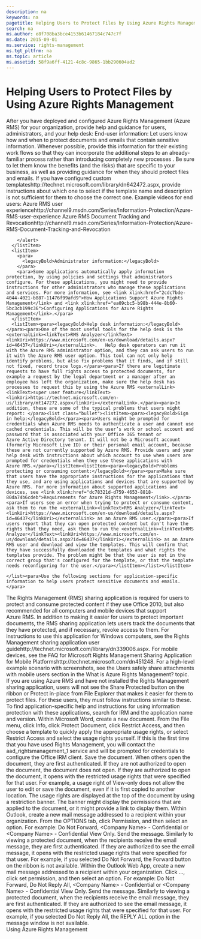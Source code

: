 ```yaml
---
description: na
keywords: na
pagetitle: Helping Users to Protect Files by Using Azure Rights Management
search: na
ms.author: e8f708ba3bce4153b61467184c747c7f
ms.date: 2015-09-01
ms.service: rights-management
ms.tgt_pltfrm: na
ms.topic: article
ms.assetid: 58f9a6ff-4121-4c8c-9865-1bb290604ad2
---
```

# Helping Users to Protect Files by Using Azure Rights Management
<?xml version="1.0" encoding="utf-8"?>
<developerConceptualDocument xmlns="http://ddue.schemas.microsoft.com/authoring/2003/5" xmlns:xlink="http://www.w3.org/1999/xlink" xmlns:xsi="http://www.w3.org/2001/XMLSchema-instance" xsi:schemaLocation="http://ddue.schemas.microsoft.com/authoring/2003/5 http://dduestorage.blob.core.windows.net/ddueschema/developer.xsd">
  <introduction>
    <para>After you have deployed and configured Azure Rights Management (Azure RMS) for your organization, provide help and guidance for users, administrators, and your help desk:</para>
    <list class="bullet">
      <listItem>
        <para>
          <legacyBold>End-user information:</legacyBold>
        </para>
        <para>Let users know how and when to protect documents and emails that contain sensitive information. Whenever possible, provide this information for  their existing work flows so that they can incorporate the additional steps to an already-familiar process rather than introducing completely new processes . Be sure to let them know the benefits (and the risks) that are specific to your business, as well as providing guidance for when they should protect files and emails. If you have configured <externalLink><linkText>custom templates</linkText><linkUri>http://technet.microsoft.com/library/dn642472.aspx</linkUri></externalLink>, provide instructions about which one to select if the template name and description is not sufficient for them to choose the correct one.</para>
        <alert class="tip">
          <para>Example videos for end users: </para>
          <list class="bullet"><listItem><para> <externalLink><linkText>Azure RMS user experience</linkText><linkUri>http://channel9.msdn.com/Series/Information-Protection/Azure-RMS-user-experience</linkUri></externalLink></para></listItem><listItem><para> <externalLink><linkText>Azure RMS Document Tracking and Revocation</linkText><linkUri>http://channel9.msdn.com/Series/Information-Protection/Azure-RMS-Document-Tracking-and-Revocation</linkUri></externalLink></para></listItem></list>
          
        </alert>
      </listItem>
      <listItem>
        <para>
          <legacyBold>Administrator information:</legacyBold>
        </para>
        <para>Some applications automatically apply information protection, by using policies and settings that administrators configure. For these applications, you might need to provide instructions for other administrators who manage these applications and services. For more information, see <link xlink:href="2cdc7bde-4044-4021-b887-11476f99afd9">How Applications Support Azure Rights Management</link> and <link xlink:href="ea09cbc5-b98b-444e-8b60-5bc3cb199c36">Configuring Applications for Azure Rights Management</link>.</para>
      </listItem>
      <listItem><para><legacyBold>Help desk information:</legacyBold></para><para>One of the most useful tools for the help desk is the <externalLink><linkText>RMS Analyzer</linkText><linkUri>https://www.microsoft.com/en-us/download/details.aspx?id=46437</linkUri></externalLink>.   Help desk operators can run it with the Azure RMS administrator option, and they can ask users to run it with the Azure RMS user option. This tool can not only help identify problems, but also fix problems that it finds, and if still not fixed, record trace logs.</para><para>If there are legitimate requests to have full rights access to protected documents, for example a request by the legal department or a manager after an employee has left the organization, make sure the help desk has processes to request this by using the Azure RMS <externalLink><linkText>super user feature</linkText><linkUri>https://technet.microsoft.com/en-us/library/mt147272.aspx</linkUri></externalLink>.</para><para>In  addition, these are some of the typical problems that users might report: </para><list class="bullet"><listItem><para><legacyBold>Sign in help:</legacyBold></para><para>Users might be prompted for credentials when Azure RMS needs to authenticate a user and cannot use cached credentials. This will be the user’s work or school account and password that is associated with your Office 365 tenant or Azure Active Directory tenant. It will not be a Microsoft account (formerly Microsoft Live ID) or their personal email account, because these are not currently supported by Azure RMS. Provide users and your help desk with instructions about which account to use when users are prompted for credentials when they use these applications with Azure RMS.</para></listItem><listItem><para><legacyBold>Problems protecting or consuming content:</legacyBold></para><para>Make sure that users have the appropriate instructions for the applications that they use, and are using applications and devices that are supported by Azure RMS. For more information about supported applications and devices, see <link xlink:href="dc78321d-d759-4653-8818-80da74b6cdeb">Requirements for Azure Rights Management</link>.</para><para>If users see an error when trying to protect or consume content, ask them to run the <externalLink><linkText>RMS Analyzer</linkText><linkUri>https://www.microsoft.com/en-us/download/details.aspx?id=46437</linkUri></externalLink> as an Azure RMS user.</para><para>If users report that they can open protected content but don't have the rights that they need, ask them to run the <externalLink><linkText>RMS Analyzer</linkText><linkUri>https://www.microsoft.com/en-us/download/details.aspx?id=46437</linkUri></externalLink> as an Azure RMS user and download and view the templates. This will confirm that they have successfully downloaded the templates and what rights the templates provide. The problem might be that the user is not in the correct group that's configured for the template, or that the template needs reconfiguring for the user.</para></listItem></list></listItem>
      
    </list><para>Use the following sections for application-specific information to help users protect sensitive documents and emails.</para>
  </introduction>
  <section>
    <title>Using information protection with the Rights Management sharing application</title>
    <content>
      <para>The Rights Management (RMS) sharing application is required for users to protect and consume protected content if they use Office 2010, but also recommended for all computers and mobile devices that support Azure RMS.</para>
      <para>In addition to making it easier for users to protect important documents, the RMS sharing application lets users track the documents that they have protected, and if necessary, revoke access to them. </para>
      <para>For instructions to use this application for Windows computers, see the <externalLink><linkText>Rights Management sharing application user guide</linkText><linkUri>http://technet.microsoft.com/library/dn339006.aspx</linkUri></externalLink>.</para>
      <para>For mobile devices, see the <externalLink><linkText>FAQ for Microsoft Rights Management Sharing Application for Mobile Platforms</linkText><linkUri>http://technet.microsoft.com/dn451248</linkUri></externalLink>. </para>
      <alert class="tip">
        <para>For a high-level example scenario with screenshots, see the <link xlink:href="aeeebcd7-6646-4405-addf-ee1cc74df5df#BKMK_Example_SharingApp">Users safely share attachments with mobile users</link> section in the <link xlink:href="aeeebcd7-6646-4405-addf-ee1cc74df5df">What is Azure Rights Management?</link> topic.</para>
      </alert>
    </content>
  </section>
  <section>
    <title>Using information protection with Office 365, Office 2016, or Office 2013</title>
    <content>
      <para>If you are using Azure RMS and have not installed the Rights Management sharing application, users will not see the <ui>Share Protected</ui> button on the ribbon or <ui>Protect in-place</ui> from File Explorer that makes it easier for them to protect files. For these users, they must follow instructions similar to these.</para>
      <alert class="tip">
        <para>To find application-specific help and instructions for using information protection with these applications, search for <userInput>IRM</userInput> and the application name and version.</para>
      </alert>
      <procedure>
        <title>To protect a document in Word 2013</title>
        <steps class="ordered">
          <step>
            <content>
              <para>Within Microsoft Word, create a new document.</para>
            </content>
          </step>
          <step>
            <content>
              <para>From the <ui>File</ui> menu, click <ui>Info</ui>, click <ui>Protect Document</ui>, click <ui>Restrict Access</ui>, and then choose a template to quickly apply the appropriate usage rights, or select <ui>Restrict Access</ui> and select the usage rights yourself.</para>
              <alert class="note">
                <para>If this is the first time that you have used Rights Management, you will contact the <token>aad_rightsmanagement_1</token> service and will be prompted for credentials to configure the Office IRM client.</para>
              </alert>
            </content>
          </step>
          <step>
            <content>
              <para>Save the document.</para>
            </content>
          </step>
        </steps>
        <conclusion>
          <content>
            <para>When others open the document, they are first authenticated. If they are not authorized to open the document, the document does not open. If they are authorized to open the document, it opens with the restricted usage rights that were specified for that user. For example, a usage right of View-only does not allow the user to edit or save the document, even if it is first copied to another location. The usage rights are displayed at the top of the document by using a restriction banner. The banner might display the permissions that are applied to the document, or it might provide a link to display them.</para>
          </content>
        </conclusion>
      </procedure>
      <procedure>
        <title>To protect an email message using Outlook 2013 and Exchange Online</title>
        <steps class="ordered">
          <step>
            <content>
              <para>Within Outlook, create a new mail message addressed to a recipient within your organization.</para>
            </content>
          </step>
          <step>
            <content>
              <para>From the <ui>OPTIONS</ui> tab,  click <ui>Permission</ui>, and then select an option. For example: <ui>Do Not Forward</ui>, <ui>&lt;Company Name&gt; - Confidential</ui> or <ui>&lt;Company Name&gt; - Confidential View Only</ui>.</para>
            </content>
          </step>
          <step>
            <content>
              <para>Send the message.</para>
            </content>
          </step>
        </steps>
        <conclusion>
          <content>
            <para>Similarly to viewing a protected document, when the recipients receive the email message, they are first authenticated. If they are authorized to see the email message, it opens with the restricted usage rights that were specified for that user. For example, if you selected <ui>Do Not Forward</ui>, the Forward button on the ribbon is not available.</para>
          </content>
        </conclusion>
      </procedure>
      <procedure>
        <title>To protect an email message using the Outlook Web App</title>
        <steps class="ordered">
          <step>
            <content>
              <para>Within the Outlook Web App, create a new mail message addressed to a recipient within your organization.</para>
            </content>
          </step>
          <step>
            <content>
              <para>Click  <ui>…</ui>,  click <ui>set permission</ui>, and then select an option. For example: <ui>Do Not Forward</ui>, <ui>Do Not Reply All</ui>, <ui>&lt;Company Name&gt; - Confidential</ui> or <ui>&lt;Company Name&gt; - Confidential View Only</ui>.</para>
            </content>
          </step>
          <step>
            <content>
              <para>Send the message.</para>
            </content>
          </step>
        </steps>
        <conclusion>
          <content>
            <para>Similarly to viewing a protected document, when the recipients receive the email message, they are first authenticated. If they are authorized to see the email message, it opens with the restricted usage rights that were specified for that user. For example, if you selected <ui>Do Not Reply All</ui>, the <ui>REPLY ALL</ui> option in the message window is not available.</para>
          </content>
        </conclusion>
      </procedure>
    </content>
    <sections/>
  </section>
  <relatedTopics>
    <link xlink:href="18564e4a-9364-4ed2-8f17-89d24fc0d878">Using Azure Rights Management</link>
  </relatedTopics>
</developerConceptualDocument>
